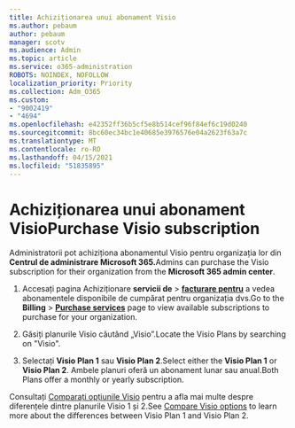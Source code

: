 ```yaml
---
title: Achiziționarea unui abonament Visio
ms.author: pebaum
author: pebaum
manager: scotv
ms.audience: Admin
ms.topic: article
ms.service: o365-administration
ROBOTS: NOINDEX, NOFOLLOW
localization_priority: Priority
ms.collection: Adm_O365
ms.custom:
- "9002419"
- "4694"
ms.openlocfilehash: e42352ff36b5cf5e8b514cef96f84ef6c19d0240
ms.sourcegitcommit: 8bc60ec34bc1e40685e3976576e04a2623f63a7c
ms.translationtype: MT
ms.contentlocale: ro-RO
ms.lasthandoff: 04/15/2021
ms.locfileid: "51835895"
---
```

# <a name="purchase-visio-subscription"></a><span data-ttu-id="1b8d0-102">Achiziționarea unui abonament Visio</span><span class="sxs-lookup"><span data-stu-id="1b8d0-102">Purchase Visio subscription</span></span>

<span data-ttu-id="1b8d0-103">Administratorii pot achiziționa abonamentul Visio pentru organizația lor din **Centrul de administrare Microsoft 365.**</span><span class="sxs-lookup"><span data-stu-id="1b8d0-103">Admins can purchase the Visio subscription for their organization from the **Microsoft 365 admin center**.</span></span>

1. <span data-ttu-id="1b8d0-104">Accesați pagina Achiziționare **servicii de**  >  **[facturare pentru](https://go.microsoft.com/fwlink/p/?linkid=868433)** a vedea abonamentele disponibile de cumpărat pentru organizația dvs.</span><span class="sxs-lookup"><span data-stu-id="1b8d0-104">Go to the **Billing** > **[Purchase services](https://go.microsoft.com/fwlink/p/?linkid=868433)** page to view available subscriptions to purchase for your organization.</span></span>

2. <span data-ttu-id="1b8d0-105">Găsiți planurile Visio căutând „Visio”.</span><span class="sxs-lookup"><span data-stu-id="1b8d0-105">Locate the Visio Plans by searching on "Visio".</span></span>

3. <span data-ttu-id="1b8d0-106">Selectați **Visio Plan 1** sau **Visio Plan 2**.</span><span class="sxs-lookup"><span data-stu-id="1b8d0-106">Select either the **Visio Plan 1** or **Visio Plan 2**.</span></span> <span data-ttu-id="1b8d0-107">Ambele planuri oferă un abonament lunar sau anual.</span><span class="sxs-lookup"><span data-stu-id="1b8d0-107">Both Plans offer a monthly or yearly subscription.</span></span>

<span data-ttu-id="1b8d0-108">Consultați [Comparați opțiunile Visio](https://products.office.com/Visio/microsoft-visio-plans-and-pricing-compare-visio-options) pentru a afla mai multe despre diferențele dintre planurile Visio 1 și 2.</span><span class="sxs-lookup"><span data-stu-id="1b8d0-108">See [Compare Visio options](https://products.office.com/Visio/microsoft-visio-plans-and-pricing-compare-visio-options) to learn more about the differences between Visio Plan 1 and Visio Plan 2.</span></span>
